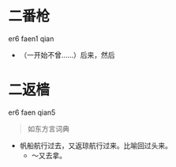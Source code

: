 # 二番枪
er6 faen1 qian
- （一开始不曾……）后来，然后

# 二返樯
er6 faen qian5
> 如东方言词典
- 帆船航行过去，又返琼航行过来。比喻回过头来。
  - ～又去拿。
